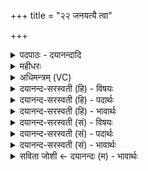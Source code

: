 +++
title = "२२ जनयत्यै त्वा"

+++
<details><summary>पदपाठः - दयानन्दादि</summary>

जन॑यत्यै। त्वा॒। सम्। यौ॒मि॒। इ॒दम्। अ॒ग्नेः। इ॒दम्। अ॒ग्नीषोम॑योः। इ॒षे। त्वा॒। घ॒र्मः। अ॒सि॒। वि॒श्वायु॒रिति॑ वि॒श्वऽआ॑युः। उ॒रुप्र॑था॒ इत्यु॒रुऽप्र॑थाः। उ॒रु। प्र॒थ॒स्व॒। उ॒रु। ते॒। य॒ज्ञप॑ति॒रिति॑ य॒ज्ञऽप॑तिः। प्र॒थ॒ता॒म्। अ॒ग्निः। ते॒। त्वच॑म्। मा। हि॒ꣳसी॒त्। दे॒वः। त्वा॒। स॒वि॒ता। श्र॒प॒य॒तु॒। वर्षि॑ष्ठे। अधि॑। नाके॑। २२।
</details>

<details><summary>महीधरः</summary>

म०. 'संयौति जनयत्यै त्वेति' (का० २।५ । १४ ) इति । अपां पिष्टानां च मिश्रीकरणे संयवनम् । हे जलपिष्टरूपपदार्थद्वय, त्वां संयौमि सम्यङ्मिश्रीकरोमि । 'यु मिश्रणामिश्रणयोः'। किमर्थम् । जनयत्यै यजमानस्य प्रजोत्पादनार्थम् । जलपिष्टयोर्यथा मिश्रणं तथा शुक्रशोणितमिश्रणेन यजमानस्य प्रजोत्पत्तिर्भवति तदर्थं त्वां संयौमि । यद्वा जनयत्यै पुरोडाशोत्पत्त्यै त्वां संयौमि । 'संविभज्यासंहरिष्यन्नालभते इदमग्नेरिदमग्नीषोमयोरिति' (का० २।५।१५) इति । मिश्रीकृतस्य पिष्टस्यावदानाङ्कितं पिण्डद्वयं कृत्वा पुनरमेलयिष्यन् इदमग्नेः अग्निसंबन्धि भवत्विति प्रथमं पिण्डं स्पृशेत् । इदमग्नीषोमयोर्भवत्विति द्वितीयं स्पृशेत् । 'इषे त्वेत्याज्यमधिश्रयति' (का० २।५।१६) इति । हे आज्य, इषे इष्यमाणवृष्ट्यर्थं त्वामधिश्रयामीति शेषः । आज्यप्रविलापनार्थं तत्पात्रस्याग्नौ स्थापनमधिश्रयणम् । 'घर्मोऽसीति पुरोडाशमिति' (का० २।५।१७)। हे पुरोडाश, त्वं घर्मोऽसि । 'घृ क्षरणदीप्त्योः ' । घर्मशब्देन दीप्यमानः प्रवर्ग्य उच्यते । श्रप्यमाणतया दीप्यमानत्वात्प्रवर्ग्योऽसि । तथा विश्वायुः विश्वं कृत्स्नमायुर्यस्मात्स विश्वायुः ॥ यस्माद्यजमानः सर्वमायुराप्नोतीति भावः । 'उरुप्रथा इति प्रथयति यावत्कपालमिति' (का० २।५।२०)। सर्वकपालेषु संश्लेषयितुं तं प्रसारयेत् । हे पुरोडाश, त्वं स्वभावतः उरुप्रथाः उरु विस्तीर्णं यथा तथा प्रथते प्रसरतीत्युरुप्रथाः । अत इदानीमपि उरु प्रथस्व प्रख्यातो भव । किंच ते यज्ञपतिः तव यजमानः उरु विस्तीर्णं पुत्रपश्वादिभिः प्रथतां प्रख्यातो भवतु । 'अग्निष्ट इत्यद्भिरभिमृशतीति' ( का० २।५।२१)। हे पुरोडाश, अग्निः श्रपणाय प्रवृत्तः ते तव त्वचं त्वक्सदृशमुपरितनभागं मा हिंसीन्मा विनाशयतु । अतिदाहेन मषीभावो विनाशः सोऽत्र मास्वित्यर्थः । अवघातपेषणोत्थः श्रपणाज्जायमानश्च हविष उपद्रवो जलस्पर्शेन शाम्यतीति भावः । 'देवस्वेति श्रपणमिति' (का० २।५।२३)। हे पुरोडाश, सविता देवः वर्षिष्ठे अत्यन्तवृद्धे नाके द्युलोकवर्तिनि नाकनाम्नि अग्नौ त्वा त्वाम् अधि अधिश्रित्य श्रपयतु पक्वं करोतु । मनुष्यस्य श्रपणे कर्तृत्वं मा भूदित्यभिप्रेत्य देवस्त्वेत्युच्यते । 'दिवि नाको नामाग्नी रक्षोहा' इति तित्तिरिवचनान्नाको नाम स्वर्गस्थोऽग्निः ॥ २२ ॥  
त्रयोविंशी[२१]।
</details>

<details><summary>अधिमन्त्रम् (VC)</summary>

- प्रथतामितिपर्य्यन्तस्य यज्ञो देवता। अन्त्यस्याग्निसवितारौ देवते
- परमेष्ठी प्रजापतिर्ऋषिः
- भुरिक् त्रिष्टुप्, गायत्री
- षड्जः
</details>

<details><summary>दयानन्द-सरस्वती (हि) - विषयः</summary>

उक्त यज्ञ किस प्रयोजन के लिये करना चाहिये, इस विषय का उपदेश अगले मन्त्र में कहा है ॥
</details>

<details><summary>दयानन्द-सरस्वती (हि) - पदार्थः</summary>

पदार्थान्वयभाषाः -  हे मनुष्यो ! जैसे मैं (जनयत्यै) सर्व सुख उत्पन्न करनेवाली राज्यलक्ष्मी के लिये (त्वा) उस यज्ञ को (संयौमि) अग्नि के बीच में पदार्थों को छोड़कर युक्त करता हूँ, वैसे ही तुम लोगों को भी अग्नि के संयोग से सिद्ध करना चाहिये। जो हम लोगों का (इदम्) यह संस्कार किया हुआ हवि (अग्नेः) अग्नि के बीच में छोड़ा जाता है, (इदम्) वह विस्तार को प्राप्त होकर (अग्नीषोमयोः) अग्नि और सोम के बीच पहुँच कर (इषे) अन्न आदि पदार्थों के उत्पन्न करने के लिये होता है और जो (विश्वायुः) पूर्ण आयु और (उरुप्रथाः) बहुत सुख का देनेवाला (घर्मः) यज्ञ (असि) है, उसका जैसे मैं अनेक प्रकार विस्तार करता हूँ, वैसे (त्वा) उसको हे पुरुषो ! तुम भी (उरु प्रथस्व) विस्तृत करो। इस प्रकार विस्तार करनेवाले (ते) तुम्हारे लिये (यज्ञपतिः) यज्ञ का स्वामी (अग्निः) यज्ञ सम्बन्धी अग्नि (सविता) अन्तर्यामी (देवः) जगदीश्वर (उरु प्रथताम्) अनेक प्रकार सुख को बढ़ावे [(ते त्वचं) तुम्हारे शरीर को] (मा हिंसीत्) कभी नष्ट न करे तथा वह परमेश्वर (वर्षिष्ठे) अतिशय करके वृद्धि को प्राप्त हुआ (अधिनाके) जो अत्युत्तम सुख है, उसमें (त्वा) तुम को (श्रपयतु) सुख से युक्त करे ॥ यह इस मन्त्र का प्रथम अर्थ हुआ ॥ अब दूसरा कहते हैं। हे मनुष्यो ! जैसे मैं जो (विश्वायुः) पूर्ण आयु तथा (उरुप्रथाः) बहुत सुख का देनेवाला (घर्मः) यज्ञ (असि) है, (त्वा) उस यज्ञ को (जनयत्यै) राज्यलक्ष्मी तथा (इषे) अन्न आदि पदार्थों के उत्पन्न करने के लिये (संयौमि) संयुक्त करता हूँ तथा उसकी सिद्धि के लिये (इदम्) यह (अग्नेः) अग्नि के बीच में और (इदम्) यह (अग्नीषोमयोः) अग्नि और सोम के बीच में संस्कार किया हुआ हवि [संवपामि] छोड़ता हूँ, वैसे तुम भी उस यज्ञ को (उरु प्रथस्व) विस्तार को प्राप्त करो, जिस कारण यह (अग्निः) भौतिक अग्नि (ते) तुम्हारे (त्वचम्) शरीर को (मा हिंसीत्) रोगों से नष्ट न करे और जैसे (देवः) जगदीश्वर (सविता) अन्तर्यामी (वर्षिष्ठे) अतिशय करके वृद्धि को प्राप्त हुआ, जो (अधिनाके) अत्युत्तम सुख है, उस में (त्वा) उस यज्ञ को अग्नि के बीच में परिपक्व करता है, वैसे तुम भी उस यज्ञ को (श्रपयतु) परिपक्व करो और (ते) तुम्हारे (यज्ञपतिः) यज्ञ का स्वामी भी उस यज्ञ को (उरु प्रथताम्) विस्तारयुक्त करे ॥२२॥
</details>

<details><summary>दयानन्द-सरस्वती (हि) - भावार्थः</summary>

भावार्थभाषाः -  इस मन्त्र में लुप्तोपमालङ्कार जानना चाहिये। मनुष्यों को इस प्रकार का यज्ञ करना चाहिये कि जिससे पूर्ण लक्ष्मी, सकल आयु, अन्न आदि पदार्थ, रोगनाश और सब सुखों का विस्तार हो, उसको कभी नहीं छोड़ना चाहिए, क्योंकि उसके बिना वायु और वृष्टि जल तथा ओषधियों की शुद्धि नहीं हो सकती और शुद्धि के बिना किसी प्राणी को अच्छी प्रकार सुख नहीं हो सकता, इसलिए ईश्वर ने उक्त यज्ञ करने की आज्ञा सब मनुष्यों को दी है ॥२२॥
</details>

<details><summary>दयानन्द-सरस्वती (सं) - विषयः</summary>

स यज्ञः कस्मै प्रयोजनाय संपादनीय इत्युपदिश्यते ॥
</details>

<details><summary>दयानन्द-सरस्वती (सं) - पदार्थः</summary>

पदार्थान्वयभाषाः -  हे मनुष्या ! यथाऽहं जनयत्यै यं यज्ञं संयौमि तथैव स भवद्भिरपि संयूयताम्। अस्माभिर्यदिदं संस्कृतं हविरग्नेर्मध्ये प्रक्षिप्यते, तदिदं विस्तीर्णं भूत्वाऽग्नीषोमयोर्मध्ये स्थित्वेषे भवति। यो विश्वायुरुरुप्रथा घर्मो यज्ञोऽ(स्य) स्ति यथाऽयं मया उरु प्रथ्यते तथैव प्रतिजनं त्वं [त्वा] तमेतमुरु प्रथस्व। एवं कृतवते ते तुभ्यमयं यज्ञपतिरग्निः सविता देवो जगदीश्वरश्चोरु सुखं प्रथताम्। ते तव त्वचं मा हिंसीत् नैव हिनस्ति। स खलु त्वां वर्षिष्ठेऽधिनाके [त्वां तं श्रपयतु] सुखयुक्तं करोतु ॥ इत्येकः ॥ हे मनुष्य ! यथाऽहं मनुष्यो यो विश्वायुरुरुप्रथा घर्मो यज्ञो(स्य)स्ति, त्वा तं जनयत्या इषे संयौमि तत्सिध्यर्थमिदमग्नेर्मध्ये इदमग्नीषोमयोर्मध्ये संस्कृतं हविः संवपामि प्रक्षिपामि तथा त्वमप्येतमुरुप्रथस्व बहु विस्तारय यतोऽयमग्निस्ते तव त्वचं मा हिंसीत् न हिंस्यात्। यथा च देवः सविता वर्षिष्ठेऽधिनाके यं यज्ञं श्रपयेत्। तथा भवानपि त्वा तं संयौतु श्रपयतु। ते तव यज्ञपतिश्च तमुरु प्रथतामिति द्वितीयः ॥२२॥
</details>

<details><summary>दयानन्द-सरस्वती (सं) - भावार्थः</summary>

भावार्थभाषाः -  अत्र लुप्तोपमालङ्कारो वेद्यः। मनुष्यैरेवंभूतो यज्ञः सदैव कार्य्यः, यः पूर्णां श्रियं सकलमायुरन्नादिपदार्थान् रोगनाशं सर्वाणि सुखानि च प्रथयति। स केनापि कदाचिन्नैव त्याज्यः। कुतः? नैवैतेन वायुवृष्टिजलौषधिशुद्धिकारकेण विना कस्यापि प्राणिनः सम्यक् सुखानि सिध्यन्तीत्यतः। एवं स जगदीश्वरः सर्वान् प्रत्याज्ञापयति ॥२२॥
</details>

<details><summary>सविता जोशी ← दयानन्दः (म) - भावार्थः</summary>

भावार्थभाषाः -  या मंत्रात लुप्तोपमालंकार आहे. माणसांनी अशा प्रकारचा यज्ञ केला पाहिजे की, ज्यामुळे लक्ष्मीची प्राप्त होऊन दीर्घायुष्य मिळावे व अन्न इत्यादी पदार्थ रोगनाशक बनावेत आणि सर्वत्र सुख पसरावे. त्यामुळे यज्ञाचा त्याग कधीही करता कामा नये. यज्ञामुळेच वायू व वृष्टिजल शुद्ध होतात. औषधी इत्यादी शुद्ध होतात. औषधी शुद्ध झाल्याखेरीज कोणत्याही प्राण्याला सुख मिळू शकत नाही. यासाठी परमेश्वराने सर्वांना यज्ञ करण्याची आज्ञा केलेली आहे.
</details>